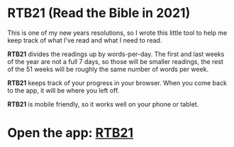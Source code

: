 

# RTB21 (Read the Bible in 2021)

This is one of my new years resolutions, so I wrote this little tool to help me keep track of what I've read and what I need to read.

**RTB21** divides the readings up by words-per-day. The first and last weeks of the year are not a full 7 days, so those will be smaller readings, the rest of the 51 weeks will be roughly the same number of words per week.

**RTB21** keeps track of your progress in your browser. When you come back to the app, it will be where you left off.

**RTB21** is mobile friendly, so it works well on your phone or tablet.

# Open the app: [RTB21](https://pamblam.github.io/RTB21/)
